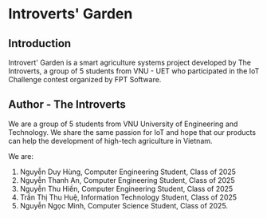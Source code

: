 
# Introverts' Garden

## Introduction 
Introvert' Garden is a smart agriculture systems project developed by The Introverts, a group of 5 students from VNU - UET who participated in the IoT Challenge contest organized by FPT Software.
  
## Author - The Introverts
We are a group of 5 students from VNU University of Engineering and Technology. We share the same passion for IoT and hope that our products can help the development of high-tech agriculture in Vietnam.

We are:
1. Nguyễn Duy Hùng, Computer Engineering Student, Class of 2025
2. Nguyễn Thanh An, Computer Engineering Student, Class of 2025
3. Nguyễn Thu Hiền, Computer Engineering Student, Class of 2025
4. Trần Thị Thu Huệ, Information Technology Student, Class of 2025
5. Nguyễn Ngọc Minh, Computer Science Student, Class of 2025.

